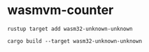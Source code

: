# wasmvm-counter

`rustup target add wasm32-unknown-unknown`


`cargo build --target wasm32-unknown-unknown`
